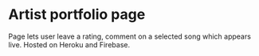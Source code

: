 # Artist portfolio page
 
Page lets user leave a rating, comment on a selected song which appears live.
Hosted on Heroku and Firebase.
